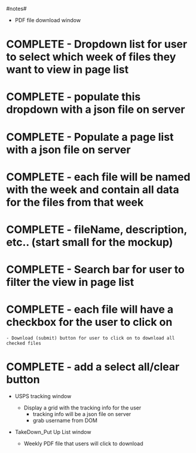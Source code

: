 #notes#

- PDF file download window
# COMPLETE - Dropdown list for user to select which week of files they want to view in page list
# COMPLETE - populate this dropdown with a json file on server
# COMPLETE - Populate a page list with a json file on server
# COMPLETE - each file will be named with the week and contain all data for the files from that week
# COMPLETE - fileName, description, etc.. (start small for the mockup)
# COMPLETE - Search bar for user to filter the view in page list
# COMPLETE - each file will have a checkbox for the user to click on
    - Download (submit) button for user to click on to download all checked files
# COMPLETE - add a select all/clear button

- USPS tracking window
    - Display a grid with the tracking info for the user
        - tracking info will be a json file on server
        - grab username from DOM

- TakeDown_Put Up List window
    - Weekly PDF file that users will click to download
